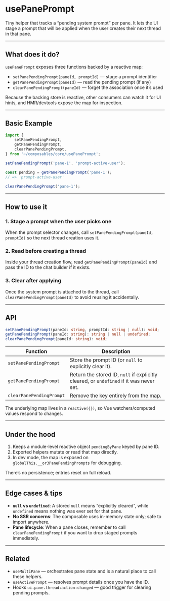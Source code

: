 # usePanePrompt

Tiny helper that tracks a “pending system prompt” per pane. It lets the UI stage a prompt that will be applied when the user creates their next thread in that pane.

---

## What does it do?

`usePanePrompt` exposes three functions backed by a reactive map:

-   `setPanePendingPrompt(paneId, promptId)` — stage a prompt identifier
-   `getPanePendingPrompt(paneId)` — read the pending prompt (if any)
-   `clearPanePendingPrompt(paneId)` — forget the association once it’s used

Because the backing store is reactive, other consumers can watch it for UI hints, and HMR/devtools expose the map for inspection.

---

## Basic Example

```ts
import {
    setPanePendingPrompt,
    getPanePendingPrompt,
    clearPanePendingPrompt,
} from '~/composables/core/usePanePrompt';

setPanePendingPrompt('pane-1', 'prompt-active-user');

const pending = getPanePendingPrompt('pane-1');
// => 'prompt-active-user'

clearPanePendingPrompt('pane-1');
```

---

## How to use it

### 1. Stage a prompt when the user picks one

When the prompt selector changes, call `setPanePendingPrompt(paneId, promptId)` so the next thread creation uses it.

### 2. Read before creating a thread

Inside your thread creation flow, read `getPanePendingPrompt(paneId)` and pass the ID to the chat builder if it exists.

### 3. Clear after applying

Once the system prompt is attached to the thread, call `clearPanePendingPrompt(paneId)` to avoid reusing it accidentally.

---

## API

```ts
setPanePendingPrompt(paneId: string, promptId: string | null): void;
getPanePendingPrompt(paneId: string): string | null | undefined;
clearPanePendingPrompt(paneId: string): void;
```

| Function                 | Description                                                                             |
| ------------------------ | --------------------------------------------------------------------------------------- |
| `setPanePendingPrompt`   | Store the prompt ID (or `null` to explicitly clear it).                                 |
| `getPanePendingPrompt`   | Return the stored ID, `null` if explicitly cleared, or `undefined` if it was never set. |
| `clearPanePendingPrompt` | Remove the key entirely from the map.                                                   |

The underlying map lives in a `reactive({})`, so Vue watchers/computed values respond to changes.

---

## Under the hood

1. Keeps a module-level reactive object `pendingByPane` keyed by pane ID.
2. Exported helpers mutate or read that map directly.
3. In dev mode, the map is exposed on `globalThis.__or3PanePendingPrompts` for debugging.

There’s no persistence; entries reset on full reload.

---

## Edge cases & tips

-   **`null` vs `undefined`**: A stored `null` means “explicitly cleared”, while `undefined` means nothing was ever set for that pane.
-   **No SSR concerns**: The composable uses in-memory state only; safe to import anywhere.
-   **Pane lifecycle**: When a pane closes, remember to call `clearPanePendingPrompt` if you want to drop staged prompts immediately.

---

## Related

-   `useMultiPane` — orchestrates pane state and is a natural place to call these helpers.
-   `useActivePrompt` — resolves prompt details once you have the ID.
-   Hooks `ui.pane.thread:action:changed` — good trigger for clearing pending prompts.
